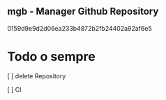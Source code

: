 
## mgb - Manager Github Repository


0159d9e9d2d06ea233b4872b2fb24402a92af6e5

# Todo o sempre

[ ] delete Repository

[ ] CI
 